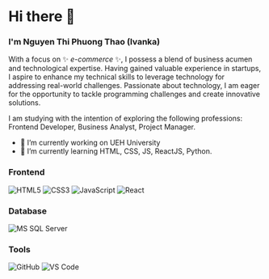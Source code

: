 # Hi there 👋

### **I'm Nguyen Thi Phuong Thao (Ivanka)** 

With a focus on ✨ _e-commerce_ ✨, I possess a blend of business acumen and technological expertise. Having gained valuable experience in startups, I aspire to enhance my technical skills to leverage technology for addressing real-world challenges. Passionate about technology, I am eager for the opportunity to tackle programming challenges and create innovative solutions.

I am studying with the intention of exploring the following professions: Frontend Developer, Business Analyst, Project Manager. 

- 🔭 I’m currently working on UEH University
- 🌱 I’m currently learning HTML, CSS, JS, ReactJS, Python. 

### Frontend

![HTML5](https://img.shields.io/badge/-HTML5-%23E44D27?style=flat-square&logo=html5&logoColor=ffffff)
![CSS3](https://img.shields.io/badge/-CSS3-%231572B6?style=flat-square&logo=css3)
![JavaScript](https://img.shields.io/badge/-JavaScript-%23F7DF1C?style=flat-square&logo=javascript&logoColor=000000&labelColor=%23F7DF1C&color=%23FFCE5A)
![React](https://img.shields.io/badge/-React-%23282C34?style=flat-square&logo=react)

### Database
![MS SQL Server](http://img.shields.io/badge/-MS%20SQL%20Server-CC2927?style=flat-square&logo=microsoft-sql-server&logoColor=ffffff)

### Tools
![GitHub](https://img.shields.io/badge/-GitHub-181717?style=flat-square&logo=github)
![VS Code](http://img.shields.io/badge/-VS%20Code-007ACC?style=flat-square&logo=visual-studio-code&logoColor=ffffff)

